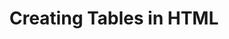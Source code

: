 ---
id: creating-tables
title: Creating Tables in HTML
sidebar_label: Creating Tables
sidebar_position: 2
tags: [html, web-development, tables]
description: In this tutorial, you will learn how to create tables in HTML. Tables are used to display data in rows and columns, making it easier to organize and present information on web pages.
---